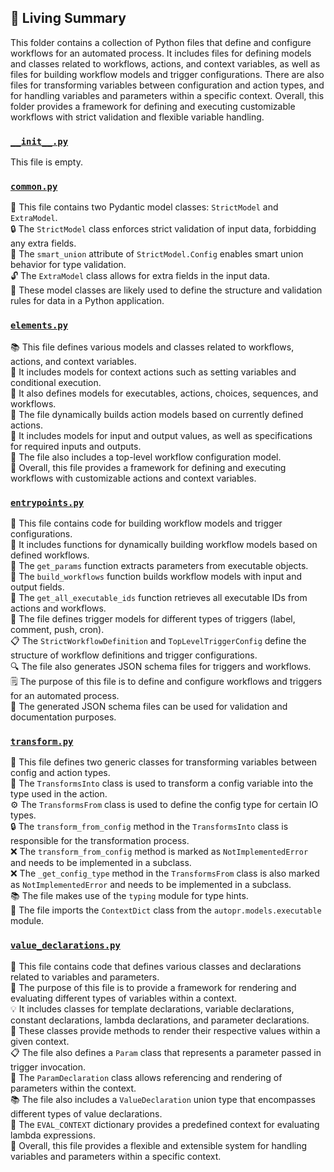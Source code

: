 

<!-- Living README Summary -->
## 🌳 Living Summary

This folder contains a collection of Python files that define and configure workflows for an automated process. It includes files for defining models and classes related to workflows, actions, and context variables, as well as files for building workflow models and trigger configurations. There are also files for transforming variables between configuration and action types, and for handling variables and parameters within a specific context. Overall, this folder provides a framework for defining and executing customizable workflows with strict validation and flexible variable handling.


### [`__init__.py`](https://github.com/raphael-francis/AutoPR-internal/blob/2f0b06f314ecec7d8eddf44bf3ce5967d4ba90e1/./autopr/models/config/__init__.py)

This file is empty.  


### [`common.py`](https://github.com/raphael-francis/AutoPR-internal/blob/2f0b06f314ecec7d8eddf44bf3ce5967d4ba90e1/./autopr/models/config/common.py)

📄 This file contains two Pydantic model classes: `StrictModel` and `ExtraModel`.  
🔒 The `StrictModel` class enforces strict validation of input data, forbidding any extra fields.  
🔀 The `smart_union` attribute of `StrictModel.Config` enables smart union behavior for type validation.  
🔓 The `ExtraModel` class allows for extra fields in the input data.  
📝 These model classes are likely used to define the structure and validation rules for data in a Python application.  


### [`elements.py`](https://github.com/raphael-francis/AutoPR-internal/blob/2f0b06f314ecec7d8eddf44bf3ce5967d4ba90e1/./autopr/models/config/elements.py)

📚 This file defines various models and classes related to workflows, actions, and context variables.  
📝 It includes models for context actions such as setting variables and conditional execution.  
🔀 It also defines models for executables, actions, choices, sequences, and workflows.  
🔧 The file dynamically builds action models based on currently defined actions.  
📄 It includes models for input and output values, as well as specifications for required inputs and outputs.  
🧩 The file also includes a top-level workflow configuration model.  
🚀 Overall, this file provides a framework for defining and executing workflows with customizable actions and context variables.  


### [`entrypoints.py`](https://github.com/raphael-francis/AutoPR-internal/blob/2f0b06f314ecec7d8eddf44bf3ce5967d4ba90e1/./autopr/models/config/entrypoints.py)

📝 This file contains code for building workflow models and trigger configurations.  
🔧 It includes functions for dynamically building workflow models based on defined workflows.  
🔀 The `get_params` function extracts parameters from executable objects.  
🧩 The `build_workflows` function builds workflow models with input and output fields.  
🔀 The `get_all_executable_ids` function retrieves all executable IDs from actions and workflows.  
📜 The file defines trigger models for different types of triggers (label, comment, push, cron).  
📋 The `StrictWorkflowDefinition` and `TopLevelTriggerConfig` define the structure of workflow definitions and trigger configurations.  
🔍 The file also generates JSON schema files for triggers and workflows.  
🗒️ The purpose of this file is to define and configure workflows and triggers for an automated process.  
📄 The generated JSON schema files can be used for validation and documentation purposes.  


### [`transform.py`](https://github.com/raphael-francis/AutoPR-internal/blob/2f0b06f314ecec7d8eddf44bf3ce5967d4ba90e1/./autopr/models/config/transform.py)

📄 This file defines two generic classes for transforming variables between config and action types.   
🔄 The `TransformsInto` class is used to transform a config variable into the type used in the action.   
⚙️ The `TransformsFrom` class is used to define the config type for certain IO types.   
🔒 The `transform_from_config` method in the `TransformsInto` class is responsible for the transformation process.   
❌ The `transform_from_config` method is marked as `NotImplementedError` and needs to be implemented in a subclass.   
❌ The `_get_config_type` method in the `TransformsFrom` class is also marked as `NotImplementedError` and needs to be implemented in a subclass.   
📚 The file makes use of the `typing` module for type hints.   
📝 The file imports the `ContextDict` class from the `autopr.models.executable` module.   


### [`value_declarations.py`](https://github.com/raphael-francis/AutoPR-internal/blob/2f0b06f314ecec7d8eddf44bf3ce5967d4ba90e1/./autopr/models/config/value_declarations.py)

📝 This file contains code that defines various classes and declarations related to variables and parameters.  
🧩 The purpose of this file is to provide a framework for rendering and evaluating different types of variables within a context.  
💡 It includes classes for template declarations, variable declarations, constant declarations, lambda declarations, and parameter declarations.  
🔢 These classes provide methods to render their respective values within a given context.  
📋 The file also defines a `Param` class that represents a parameter passed in trigger invocation.  
🔀 The `ParamDeclaration` class allows referencing and rendering of parameters within the context.  
📚 The file also includes a `ValueDeclaration` union type that encompasses different types of value declarations.  
🔀 The `EVAL_CONTEXT` dictionary provides a predefined context for evaluating lambda expressions.  
📝 Overall, this file provides a flexible and extensible system for handling variables and parameters within a specific context.  

<!-- Living README Summary -->